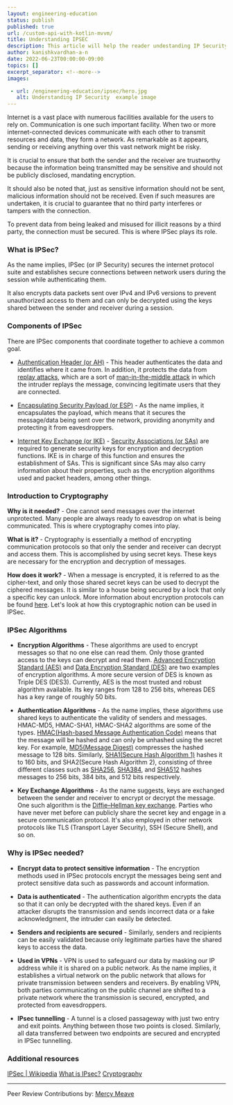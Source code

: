 ```yaml
---
layout: engineering-education
status: publish
published: true
url: /custom-api-with-kotlin-mvvm/
title: Understanding IPSEC
description: This article will help the reader undestanding IP Security in communication.
author: kanishkvardhan-a-n
date: 2022-06-23T00:00:00-09:00
topics: []
excerpt_separator: <!--more-->
images:

 - url: /engineering-education/ipsec/hero.jpg
   alt: Understanding IP Security  example image
---
```


Internet is a vast place with numerous facilities available for the users to rely on. Communication is one such important facility. When two or more internet-connected devices communicate with each other to transmit resources and data, they form a network. As remarkable as it appears, sending or receiving anything over this vast network might be risky.
<!--more-->
It is crucial to ensure that both the sender and the receiver are trustworthy because the information being transmitted may be sensitive and should not be publicly disclosed, mandating encryption. 

It should also be noted that, just as sensitive information should not be sent, malicious information should not be received. Even if such measures are undertaken, it is crucial to guarantee that no third party interferes or tampers with the connection. 

To prevent data from being leaked and misused for illicit reasons by a third party, the connection must be secured. This is where IPSec plays its role.

### What is IPSec?
As the name implies, IPSec (or IP Security) secures the internet protocol suite and establishes secure connections between network users during the session while authenticating them. 

It also encrypts data packets sent over IPv4 and IPv6 versions to prevent unauthorized access to them and can only be decrypted using the keys shared between the sender and receiver during a session.

### Components of IPSec
There are IPSec components that coordinate together to achieve a common goal.

- [Authentication Header (or AH)](https://en.wikipedia.org/wiki/IPsec#:~:text=or%20ESP%20operations.-,Authentication%20Header,-%5Bedit%5D) - This header authenticates the data and identifies where it came from. In addition, it protects the data from [replay attacks](https://en.wikipedia.org/wiki/Replay_attack), which are a sort of [man-in-the-middle attack](https://en.wikipedia.org/wiki/Man-in-the-middle_attack) in which the intruder replays the message, convincing legitimate users that they are connected.

- [Encapsulating Security Payload (or ESP)](https://en.wikipedia.org/wiki/IPsec#:~:text=boundary%20for%20IPv4.-,Encapsulating%20Security%20Payload,-%5Bedit%5D) - As the name implies, it encapsulates the payload, which means that it secures the message/data being sent over the network, providing anonymity and protecting it from eavesdroppers.

- [Internet Key Exchange (or IKE)](https://en.wikipedia.org/wiki/Internet_Key_Exchange) - [Security Associations (or SAs)](https://en.wikipedia.org/wiki/Security_association) are required to generate security keys for encryption and decryption functions. IKE is in charge of this function and ensures the establishment of SAs. This is significant since SAs may also carry information about their properties, such as the encryption algorithms used and packet headers, among other things.

### Introduction to Cryptography
**Why is it needed?** - One cannot send messages over the internet unprotected. Many people are always ready to eavesdrop on what is being communicated. This is where cryptography comes into play. 

**What is it?** - Cryptography is essentially a method of encrypting communication protocols so that only the sender and receiver can decrypt and access them. This is accomplished by using secret keys. These keys are necessary for the encryption and decryption of messages. 

**How does it work?** - When a message is encrypted, it is referred to as the cipher-text, and only those shared secret keys can be used to decrypt the ciphered messages. It is similar to a house being secured by a lock that only a specific key can unlock. More information about encryption protocols can be found [here](https://www.section.io/engineering-education/secure-sockets-layer-transport-layer-security/). Let's look at how this cryptographic notion can be used in IPSec.

### IPSec Algorithms
- **Encryption Algorithms** - These algorithms are used to encrypt messages so that no one else can read them. Only those granted access to the keys can decrypt and read them. [Advanced Encryption Standard (AES)](https://en.wikipedia.org/wiki/Advanced_Encryption_Standard) and [Data Encryption Standard (DES)](https://en.wikipedia.org/wiki/Data_Encryption_Standard) are two examples of encryption algorithms. A more secure version of DES is known as Triple DES (DES3). Currently, AES is the most trusted and robust algorithm available. Its key ranges from 128 to 256 bits, whereas DES has a key range of roughly 50 bits.

- **Authentication Algorithms** - As the name implies, these algorithms use shared keys to authenticate the validity of senders and messages. HMAC-MD5, HMAC-SHA1, HMAC-SHA2 algorithms are some of the types. [HMAC(Hash-based Message Authentication Code)](https://en.wikipedia.org/wiki/HMAC) means that the message will be hashed and can only be unhashed using the secret key. For example, [MD5(Message Digest)](https://docs.microsoft.com/en-us/dotnet/api/system.security.cryptography.hmacmd5?view=net-6.0) compresses the hashed message to 128 bits. Similarly, [SHA1(Secure Hash Algorithm 1)](https://docs.microsoft.com/en-us/dotnet/api/system.security.cryptography.hmacsha1?view=net-6.0) hashes it to 160 bits, and SHA2(Secure Hash Algorithm 2), consisting of three different classes such as [SHA256](https://docs.microsoft.com/en-us/dotnet/api/system.security.cryptography.hmacsha256?view=net-6.0), [SHA384](https://docs.microsoft.com/en-us/dotnet/api/system.security.cryptography.hmacsha384?view=net-6.0), and [SHA512](https://docs.microsoft.com/en-us/dotnet/api/system.security.cryptography.hmacsha512?view=net-6.0) hashes messages to 256 bits, 384 bits, and 512 bits respectively.

- **Key Exchange Algorithms** - As the name suggests, keys are exchanged between the sender and receiver to encrypt or decrypt the message. One such algorithm is the [Diffie–Hellman key exchange](https://en.wikipedia.org/wiki/Diffie%E2%80%93Hellman_key_exchange). Parties who have never met before can publicly share the secret key and engage in a secure communication protocol. It's also employed in other network protocols like TLS (Transport Layer Security), SSH (Secure Shell), and so on.

### Why is IPSec needed?

- **Encrypt data to protect sensitive information** -  The encryption methods used in IPSec protocols encrypt the messages being sent and protect sensitive data such as passwords and account information.

- **Data is authenticated** - The authentication algorithm encrypts the data so that it can only be decrypted with the shared keys. Even if an attacker disrupts the transmission and sends incorrect data or a fake acknowledgment, the intruder can easily be detected.

- **Senders and recipients are secured** -  Similarly, senders and recipients can be easily validated because only legitimate parties have the shared keys to access the data.

- **Used in VPNs** - VPN is used to safeguard our data by masking our IP address while it is shared on a public network. As the name implies, it establishes a virtual network on the public network that allows for private transmission between senders and receivers. By enabling VPN, both parties communicating on the public channel are shifted to a private network where the transmission is secured, encrypted, and protected from eavesdroppers.

- **IPsec tunnelling** - A tunnel is a closed passageway with just two entry and exit points. Anything between those two points is closed. Similarly, all data transferred between two endpoints are secured and encrypted in IPSec tunnelling.

### Additional resources

[IPSec | Wikipedia](https://en.wikipedia.org/wiki/IPsec)
[What is IPsec?](https://www.techtarget.com/searchsecurity/definition/IPsec-Internet-Protocol-Security)
[Cryptography](https://en.wikipedia.org/wiki/Cryptography)

---
Peer Review Contributions by: [Mercy Meave](/engineering-education/authors/mercy-meave/)
